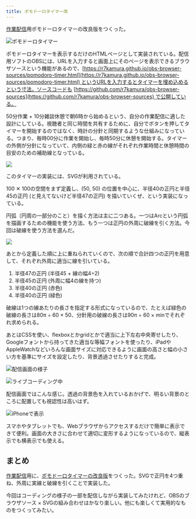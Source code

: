 ```yaml
---
title: ポモドーロタイマー改
---
```

[作業配信](https://www.youtube.com/c/r7kamura)用ポモドーロタイマーの改良版をつくった。

![](https://lh3.googleusercontent.com/-9pajO8AOcbSZJ2OdwG3iZF-UA5iMamXcG5N5q_bY5z3ORyXFdfvI7WaEhsYU1DsZeU3QnYJG1WYHLHAouiRKGcyk77K1JCoDQMW75_1mXt4fbZK_YzxSgjjLE3W1LnZw3L2BkMcYOGD1ndJz3NXWnGfMUepuyZzjiU0IQ_ec6hOZhnriX3bbRhofw "ポモドーロタイマー")

ポモドーロタイマーを表示するだけのHTMLページとして実装されている。配信用ソフトのOBSには、URLを入力すると画面上にそのページを表示できるブラウザソースという機能があるので、[https://r7kamura.github.io/obs-browser-sources/pomodoro-timer.html](https://r7kamura.github.io/obs-browser-sources/pomodoro-timer.html) というURLを入力するとタイマーを埋め込めるという寸法。ソースコードも [https://github.com/r7kamura/obs-browser-sources](https://github.com/r7kamura/obs-browser-sources) で公開している。

50分作業 + 10分雑談休憩で朝6時から始めるという、自分の作業配信に適した設計にしている。視聴者と同じ時間を共有するために、自分でボタンを押してタイマーを開始するのではなく、時計の分針と同期するような仕組みになっている。つまり、毎時00分に作業を開始し、毎時50分に休憩を開始する。タイマーの外側が分針になっていて、内側の緑と赤の線がそれぞれ作業時間と休憩時間の目安のための補助線となっている。

![](https://lh4.googleusercontent.com/fRaKNJk2r4TeMHPguLRrqncDwfQPCIbdc-wu6rXM-glPD_8QDuYZnaeT_0y8nbPk_R8zbEpZq1Wz6upXHSEUMZo1FLhodOoIwTJye12Z72nvrGoGJat5PlXYw_Se_hV5mOKxTalngQU7M12Rs7ZR3KI9SCPyl5KXcSl-nEIX4q9HbOVSrUW3SrRCpw)

このタイマーの実装には、SVGが利用されている。

100 ✕ 100の空間をまず定義し、(50, 50) の位置を中心に、半径40の正円と半径45の正円 (と見えてないけど半径47の正円) を描いていくぜ、という実装になっている。

円弧（円周の一部分のこと）を描く方法は主に二つある。一つはArcという円弧を描画するための機能を使う方法、もう一つは正円の外周に破線を引く方法。今回は破線を使う方法を選んだ。

![](https://lh4.googleusercontent.com/Au1EJMUjDvJ32gQry8xOHFOqzi8pwMsWEtkl_mEWgNy5EYe_NesKA8WAqkOiElFNynujCyvqlJjfXK5fIU_oy3jsnpJKva0SaSOvUe9-R49NbzEZeRZUe6LQiL1Fq8i0-d5LeBE1kQAU7ubLO4-jiu1JszWSfBJ_QW5O3brZtlZnbv2F1D_1jnV2Dg)

あとから定義した順に上に重ねられていくので、次の順で合計四つの正円を用意して、それぞれ外周に適当に線を引いている。

1.  半径47の正円 (半径45 + 線の幅4÷2)
2.  半径45の正円 (外周に幅4の線を持つ)
3.  半径40の正円 (赤色)
4.  半径40の正円 (緑色)

破線は1つの線あたりの長さを指定する形式になっているので、たとえば緑色の破線の長さは80π ÷ 60 × 50、分針用の破線の長さは90π ÷ 60 × minでそれぞれ求められる。

あとはCSSを使い、flexboxとかgridとかで適当に上下左右中央寄せしたり、Googleフォントから持ってきた適当な等幅フォントを使ったり、iPadやAppleWatchなどいろんな画面サイズに対応できるように画面の高さと幅の小さい方を基準にサイズを設定したり、背景透過させたりすると完成。

![](https://lh3.googleusercontent.com/RuuqU7LX1BHf-T1QwtU1Xq_288-OiXxs-6dEsfcb_ar7nnpS0Unv6jMRsWStYdK5jhicwgOfCOrzhnOiC1E0OwS2VC-y27ciR2CP7mp0J1_TjMTLmJYq5XT1yN3hYbjjgTpqnZfCl1SeFQ7VmPCgU6NoAnnLgsoSlnxMsBdWJ3vbfXADmXR9mbKnNw "配信画面の様子")

![](https://lh3.googleusercontent.com/v_eStgfsvoaVv1c5phzpcPFGwIgitMklbsPBSCo0oq479QeECidcZz89QUdoSy9wiYBmzg4gPxlIAbs848PpqronsT2aEA05MmS6uMQP5p6jV2AipaJ_zNu6RKGoiCcdVjDZ4PbPfRWtmcVCPE1nBDiT7pQ_lo5HRBRI9egADdlEAWvcXM2ot7StEQ "ライブコーディング中")

配信画面ではこんな感じ。透過の背景色を入れているおかげで、明るい背景のところに配置しても視認性は高いはず。

![](https://lh5.googleusercontent.com/XLWzsac2CBHkHqCSLPz_4rvDtlN65lclb0MeidohTq8hkH5maT8hdG0gXOzztKMyVVdJ0Vk4ZsO3rJrt0mkPRuzLR0yUK0dWTBGMK9ur0cFTEmaaeGrrWMpUbGpELuvu3_47IOUJB7lEDxGvuh4aIHBdFn6iEie2zG9NfJrDZ0RKVbPGwwZshD1t5A "iPhoneで表示")

スマホやタブレットでも、Webブラウザからアクセスするだけで簡単に表示できて便利。画面の大きさに合わせて適切に変形するようになっているので、縦表示でも横表示でも使える。

まとめ
---

[作業配信](https://www.youtube.com/c/r7kamura)用に、[ポモドーロタイマーの改良版](https://github.com/r7kamura/obs-browser-sources)をつくった。SVGで正円を4つ重ね、外周に実線と破線を引くことで実装した。

今回はコーディングの様子の一部を配信しながら実装してみたけれど、OBSのブラウザソース × SVGの組み合わせはかなり楽しい。他にも楽しくて実用的なものをつくってみたい。
